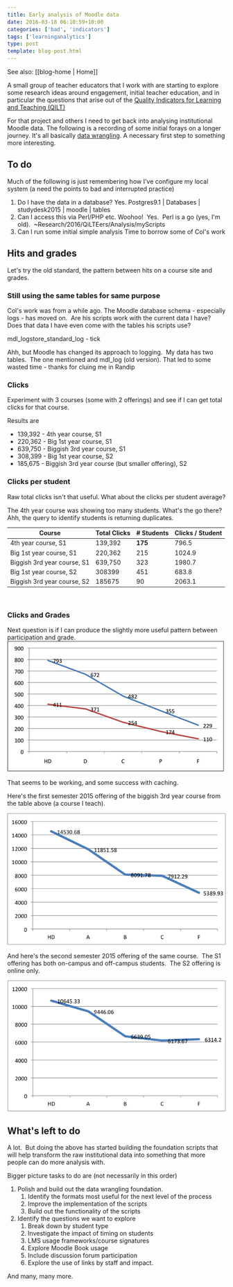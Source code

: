 ```yaml
---
title: Early analysis of Moodle data
date: 2016-03-18 06:10:59+10:00
categories: ['bad', 'indicators']
tags: ['learninganalytics']
type: post
template: blog-post.html
---
```


See also: [[blog-home | Home]]

A small group of teacher educators that I work with are starting to explore some research ideas around engagement, initial teacher education, and in particular the questions that arise out of the [Quality Indicators for Learning and Teaching (QILT)](https://www.qilt.edu.au/)

For that project and others I need to get back into analysing institutional Moodle data. The following is a recording of some initial forays on a longer journey. It's all basically [data wrangling](https://en.wikipedia.org/wiki/Data_wrangling). A necessary first step to something more interesting.

## To do

Much of the following is just remembering how I've configure my local system (a need the points to bad and interrupted practice)

1. Do I have the data in a database? Yes. Postgres9.1 | Databases | studydesk2015 | moodle | tables
2. Can I access this via Perl/PHP etc. Woohoo!  Yes.  Perl is a go (yes, I'm old).  ~Research/2016/QiLTEers/Analysis/myScripts
3. Can I run some initial simple analysis Time to borrow some of Col's work

## Hits and grades

Let's try the old standard, the pattern between hits on a course site and grades.

### Still using the same tables for same purpose

Col's work was from a while ago. The Moodle database schema - especially logs - has moved on.  Are his scripts work with the current data I have? Does that data I have even come with the tables his scripts use?

mdl\_logstore\_standard\_log - tick

Ahh, but Moodle has changed its approach to logging.  My data has two tables.  The one mentioned and mdl\_log (old version). That led to some wasted time - thanks for cluing me in Randip

### Clicks

Experiment with 3 courses (some with 2 offerings) and see if I can get total clicks for that course.

Results are

- 139,392 - 4th year course, S1
- 220,362 - Big 1st year course, S1
- 639,750 - Biggish 3rd year course, S1
- 308,399 - Big 1st year course, S2
- 185,675 - Biggish 3rd year course (but smaller offering), S2

### Clicks per student

Raw total clicks isn't that useful. What about the clicks per student average?

The 4th year course was showing too many students. What's the go there?  Ahh, the query to identify students is returning duplicates.

| Course | Total Clicks | \# Students | Clicks / Student |
| --- | --- | --- | --- |
| 4th year course, S1 | 139,392 | **175** | 796.5 |
| Big 1st year course, S1 | 220,362 | 215 | 1024.9 |
| Biggish 3rd year course, S1 | 639,750 | 323 | 1980.7 |
| Big 1st year course, S2 | 308399 | 451 | 683.8 |
| Biggish 3rd year course, S2 | 185675 | 90 | 2063.1 |

 

### Clicks and Grades

Next question is if I can produce the slightly more useful pattern between participation and grade. [![Average student hits on course site/discussion forum for high staff participation courses](images/4037668845_dab85a9db1.jpg)](https://www.flickr.com/photos/david_jones/4037668845/in/album-72157608613577424/ "Average student hits on course site/discussion forum for high staff participation courses")

That seems to be working, and some success with caching.

Here's the first semester 2015 offering of the biggish 3rd year course from the table above (a course I teach).

![EDC3100_2015_1.png](images/edc3100_2015_1.png)

And here's the second semester 2015 offering of the same course.  The S1 offering has both on-campus and off-campus students.  The S2 offering is online only.

![EDC3100_2015_2.png](images/edc3100_2015_2.png)

## What's left to do

A lot.  But doing the above has started building the foundation scripts that will help transform the raw institutional data into something that more people can do more analysis with.

Bigger picture tasks to do are (not necessarily in this order)

1. Polish and build out the data wrangling foundation.
    1. Identify the formats most useful for the next level of the process
    2. Improve the implementation of the scripts
    3. Build out the functionality of the scripts
2. Identify the questions we want to explore
    1. Break down by student type
    2. Investigate the impact of timing on students
    3. LMS usage frameworks/course signatures
    4. Explore Moodle Book usage
    5. Include discussion forum participation
    6. Explore the use of links by staff and impact.

And many, many more.